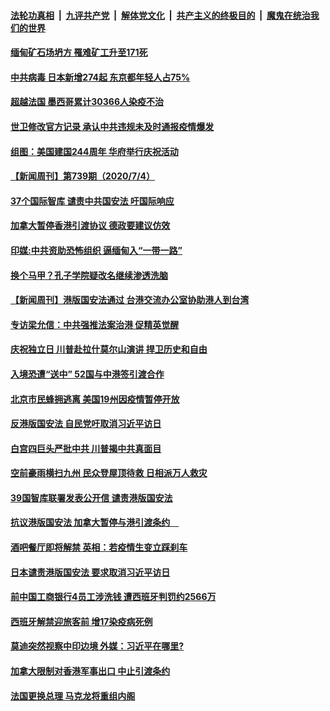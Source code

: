 ####  [法轮功真相](../../../../basic/blob/master/README.md?t=07051231) &nbsp;|&nbsp; [九评共产党](../../../../9ping.md/blob/master/README.md?t=07051231) &nbsp;|&nbsp; [解体党文化](../../../../jtdwh.md/blob/master/README.md?t=07051231)  &nbsp;|&nbsp; [共产主义的终极目的](../../../../gczydzjmd.md/blob/master/README.md?t=07051231) &nbsp;|&nbsp; [魔鬼在统治我们的世界](../../../../mgztzwmdsj.md/blob/master/README.md?t=07051231) 

#### [缅甸矿石场坍方 罹难矿工升至171死](../pages/prog202/a102886423.md?t=07051231) 

#### [中共病毒 日本新增274起 东京都年轻人占75%](../pages/prog202/a102886397.md?t=07051231) 

#### [超越法国 墨西哥累计30366人染疫不治](../pages/prog202/a102886387.md?t=07051231) 

#### [世卫修改官方记录 承认中共违规未及时通报疫情爆发](../pages/prog202/a102886156.md?t=07051231) 

#### [组图：美国建国244周年 华府举行庆祝活动](../pages/prog202/a102886328.md?t=07051231) 

#### [【新闻周刊】第739期（2020/7/4）](../pages/prog202/a102886299.md?t=07051231) 


#### [37个国际智库 谴责中共国安法 吁国际响应](../pages/prog202/a102886250.md?t=07051231) 

#### [加拿大暂停香港引渡协议 德政要建议仿效](../pages/prog202/a102886248.md?t=07051231) 

#### [印媒:中共资助恐怖组织 逼缅甸入“一带一路”](../pages/prog202/a102886244.md?t=07051231) 

#### [换个马甲？孔子学院疑改名继续渗透洗脑](../pages/prog202/a102886220.md?t=07051231) 

#### [【新闻周刊】港版国安法通过 台港交流办公室协助港人到台湾](../pages/prog202/a102886201.md?t=07051231) 

#### [专访梁允信：中共强推法案治港 促精英觉醒](../pages/prog202/a102886194.md?t=07051231) 


#### [庆祝独立日 川普赴拉什莫尔山演讲 捍卫历史和自由](../pages/prog202/a102885943.md?t=07051231) 

#### [入境恐遭“送中” 52国与中港签引渡合作](../pages/prog202/a102886077.md?t=07051231) 

#### [北京市民蜂拥逃离 美国19州因疫情暂停开放](../pages/prog202/a102886095.md?t=07051231) 

#### [反港版国安法 自民党吁取消习近平访日](../pages/prog202/a102886079.md?t=07051231) 

#### [白宫四巨头严批中共 川普揭中共真面目](../pages/prog202/a102885894.md?t=07051231) 

#### [空前豪雨横扫九州 民众登屋顶待救 日相派万人救灾](../pages/prog202/a102885798.md?t=07051231) 

#### [39国智库联署发表公开信 谴责港版国安法](../pages/prog202/a102885773.md?t=07051231) 

#### [抗议港版国安法 加拿大暂停与港引渡条约　](../pages/prog202/a102885737.md?t=07051231) 

#### [酒吧餐厅即将解禁 英相：若疫情生变立踩刹车](../pages/prog202/a102885702.md?t=07051231) 

#### [日本谴责港版国安法 要求取消习近平访日](../pages/prog202/a102885687.md?t=07051231) 

#### [前中国工商银行4员工涉洗钱 遭西班牙判罚约2566万](../pages/prog202/a102885683.md?t=07051231) 

#### [西班牙解禁迎旅客前 增17染疫病死例](../pages/prog202/a102885673.md?t=07051231) 

#### [莫迪突然视察中印边境 外媒：习近平在哪里?](../pages/prog202/a102885611.md?t=07051231) 


#### [加拿大限制对香港军事出口 中止引渡条约](../pages/prog202/a102885480.md?t=07051231) 

#### [法国更换总理 马克龙将重组内阁](../pages/prog202/a102885325.md?t=07051231) 

